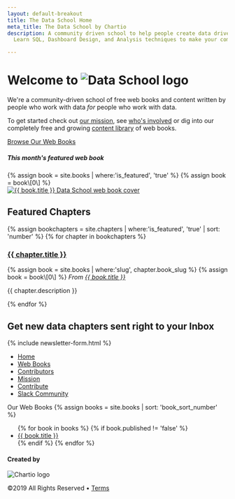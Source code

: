```yaml
---
layout: default-breakout
title: The Data School Home
meta_title: The Data School by Chartio
description: A community driven school to help people create data driven organizations.
  Learn SQL, Dashboard Design, and Analysis techniques to make your company informed.

---
```

<div class="home-hero">
<div class="container centered">
<div class="row">
<div class="col-sm-12 col-md-6 mt-4">
<h1 class="mega-title">Welcome to <img class="logo" src="/assets/images/chartio-data-school-logo.svg" alt="Data School logo"> </h1>
<p>We're a community-driven school of free web books and content written by people who work with data <em>for</em> people who work with data.</p>
<p>To get started check out <a href="/mission/">our mission</a>, see <a href="/people/" class="link-6">who's involved</a> or dig into our completely free and growing <a href="/books/">content library</a> of web books.</p>
<a href="/books/" class="btn btn-primary mt-3">Browse Our Web Books <i class="fas fa-arrow-right"></i></a>
</div>
<div class="col-sm-12 col-md-5 offset-md-1">
<div class="book-cover">
<h5 class="mt-3">This month's featured web book</h5>
{% assign book = site.books | where:'is_featured', 'true' %}
{% assign book = book\[0\] %}
<div class="smallbook">
<a href="{{ book.url }}" class="hover-link">
<img class="hover-img" src="{{ book.cover_image }}" alt="{{ book.title }} Data School web book cover" title="Read the {{ book.title }} web book">
</a>
</div>
</div>
</div>
</div>
</div>
</div>
<div class="container">
<div class="row">
<div class="col-sm">
<h2>Featured Chapters</h2>
</div>
</div>

{% assign bookchapters = site.chapters | where:'is_featured', 'true' | sort: 'number' %} <!-- maybe should be sorted by date updated? -->
{% for chapter in bookchapters %}
<div class="row mb-4">
<div class="col-sm-8 chapter-info">
<a href="{{ chapter.url }}"><h3>{{ chapter.title }} <i class="fas fa-arrow-right"></i></h3></a>
{% assign book = site.books | where:'slug', chapter.book_slug %}
{% assign book = book\[0\] %}
<em class="from-book">From <a href="{{ book.url }}">{{ book.title }}</a></em>
<p>{{ chapter.description }}</p>
</div>
<div class="col-sm-4">
<a href="{{ chapter.url }}" class="chapter-thumbnail-img" style="background-image: url('{{chapter.image}}');"></a>
</div>
</div>
{% endfor %}
<div class="row homepage-signup mt-5 mb-5">
<div class="col-sm centered">
<h2>Get new data chapters sent right to your Inbox</h2>
{% include newsletter-form.html %}
</div>
</div>
</div>
<div class="footer">
<div class="container">
<div class="row mt-4">
<div class="col">
<ul class="list-unstyled mb-0">
<li><a href="/">Home</a></li>
<li><a href="/books/">Web Books</a></li>
<li><a href="/people/">Contributors</a></li>
<li><a href="/mission/">Mission</a></li>
<li><a href="/contribute/">Contribute</a></li>
<li><a href="https://join.slack.com/t/thedataschool/shared_invite/enQtNjAyMTM1MTk1MzQ4LWY4YWI1YzBkOTAwZmQ4Y2Q4N2U4MWE1Njg3OWJhNmU2NGRiYTI0MDEzMmQ1MzllMTczMGFhMTEwZTBlYmQxYjY" target="_blank">Slack Community</a></li>
</ul>
</div>
<div class="col">
<span>Our Web Books</span>
{% assign books = site.books | sort: 'book_sort_number' %}
<ul class="list-unstyled mb-0">
{% for book in books %}
{% if book.published != 'false' %}
<li><a href="{{ book.url }}">{{ book.title }}</a></li>
{% endif %}
{% endfor %}
</ul>
</div>
</div>
<div class="row">
<div class="col centered">
<div class="footer-links">
<h4>Created by</h4>
<img src="/assets/images/chartio-logo-black-tbg.svg" alt="Chartio logo" class="height-3">
<p class="small-font">©2019 All Rights Reserved • <a href="https://chartio.com/about/legal/">Terms</a></p>
</div>
</div>
</div>
</div>
</div>